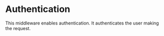 # Authentication

This middleware enables authentication. It authenticates the user making the request.
